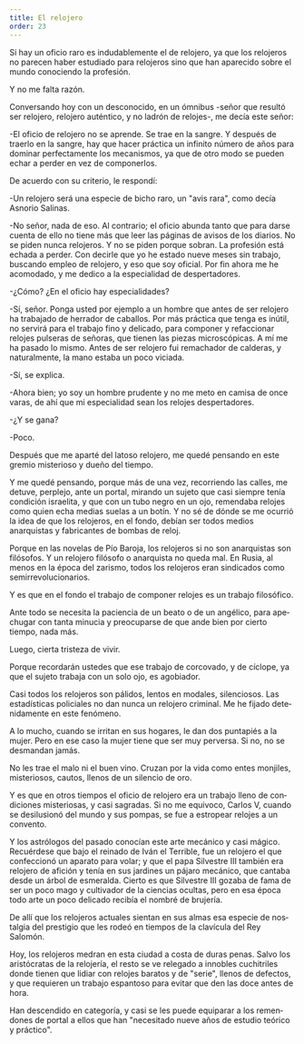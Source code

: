 ```yaml
---
title: El relojero
order: 23
---
```


Si hay un oficio raro es indudablemente el de relojero, ya que los reloje­ros no parecen haber estudiado para relojeros sino que han aparecido sobre el mundo conociendo la profesión.

Y no me falta razón.

Conversando hoy con un desconocido, en un ómnibus -señor que re­sultó ser relojero, relojero auténtico, y no ladrón de relojes-, me decía este señor:

-El oficio de relojero no se aprende. Se trae en la sangre. Y después de traerlo en la sangre, hay que hacer práctica un infinito número de años para dominar perfectamente los mecanismos, ya que de otro modo se pueden echar a perder en vez de componerlos.	

De acuerdo con su criterio, le respondí:

-Un relojero será una especie de bicho raro, un "avis rara", como de­cía Asnorio Salinas.

-No señor, nada de eso. Al contrario; el oficio abunda tanto que para darse cuenta de ello no tiene más que leer las páginas de avisos de los diarios. No se piden nunca relojeros. Y no se piden porque sobran. La profesión está echada a perder. Con decirle que yo he estado nueve meses sin trabajo, bus­cando empleo de relojero, y eso que soy oficial. Por fin ahora me he acomo­dado, y me dedico a la especialidad de despertadores.

-¿Cómo? ¿En el oficio hay especialidades?

-Sí, señor. Ponga usted por ejemplo a un hombre que antes de ser re­lojero ha trabajado de herrador de caballos. Por más práctica que tenga es inútil, no servirá para el trabajo fino y delicado, para componer y refaccio­nar relojes pulseras de señoras, que tienen las piezas microscópicas. A mí me ha pasado lo mismo. Antes de ser relojero fui remachador de calderas, y na­turalmente, la mano estaba un poco viciada.

-Sí, se explica.

-Ahora bien; yo soy un hombre prudente y no me meto en camisa de once varas, de ahí que mi especialidad sean los relojes despertadores. 	

-¿Y se gana?	

-Poco.

Después que me aparté del latoso relojero, me quedé pensando en este gremio misterioso y dueño del tiempo.

Y me quedé pensando, porque más de una vez, recorriendo las calles, me detuve, perplejo, ante un portal, mirando un sujeto que casi siempre tenía con­dición israelita, y que con un tubo negro en un ojo, remendaba relojes como quien echa medias suelas a un botín. Y no sé de dónde se me ocurrió la idea de que los relojeros, en el fondo, debían ser todos medios anarquistas y fa­bricantes de bombas de reloj.

Porque en las novelas de Pío Baroja, los relojeros si no son anarquistas son filósofos. Y un relojero filósofo o anarquista no queda mal. En Rusia, al menos en la época del zarismo, todos los relojeros eran sindicados como semirrevolucionarios.

Y es que en el fondo el trabajo de componer relojes es un trabajo filo­sófico.

Ante todo se necesita la paciencia de un beato o de un angélico, para ape­chugar con tanta minucia y preocuparse de que ande bien por cierto tiempo, nada más.

Luego, cierta tristeza de vivir.

Porque recordarán ustedes que ese trabajo de corcovado, y de cíclope, ya que el sujeto trabaja con un solo ojo, es agobiador.

Casi todos los relojeros son pálidos, lentos en modales, silenciosos. Las estadísticas policiales no dan nunca un relojero criminal. Me he fijado dete­nidamente en este fenómeno.

A lo mucho, cuando se irritan en sus hogares, le dan dos puntapiés a la mujer. Pero en ese caso la mujer tiene que ser muy perversa. Si no, no se des­mandan jamás.

No les trae el malo ni el buen vino. Cruzan por la vida como entes mon­jiles, misteriosos, cautos, llenos de un silencio de oro.

Y es que en otros tiempos el oficio de relojero era un trabajo lleno de con­diciones misteriosas, y casi sagradas. Si no me equivoco, Carlos V, cuando se desilusionó del mundo y sus pompas, se fue a estropear relojes a un con­vento.

Y los astrólogos del pasado conocían este arte mecánico y casi mágico. Recuérdese que bajo el reinado de Iván el Terrible, fue un relojero el que con­feccionó un aparato para volar; y que el papa Silvestre III también era relo­jero de afición y tenía en sus jardines un pájaro mecánico, que cantaba des­de un árbol de esmeralda. Cierto es que Silvestre III gozaba de fama de ser un poco mago y cultivador de la ciencias ocultas, pero en esa época todo ar­te un poco delicado recibía el nombré de brujería.

De allí que los relojeros actuales sientan en sus almas esa especie de nos­talgia del prestigio que les rodeó en tiempos de la clavícula del Rey Salomón. 	

Hoy, los relojeros medran en esta ciudad a costa de duras penas. Salvo los aristócratas de la relojería, el resto se ve relegado a innobles cuchitriles don­de tienen que lidiar con relojes baratos y de "serie", llenos de defectos, y que requieren un trabajo espantoso para evitar que den las doce antes de hora. 	

Han descendido en categoría, y casi se les puede equiparar a los remen­dones de portal a ellos que han "necesitado nueve años de estudio teórico y práctico".
